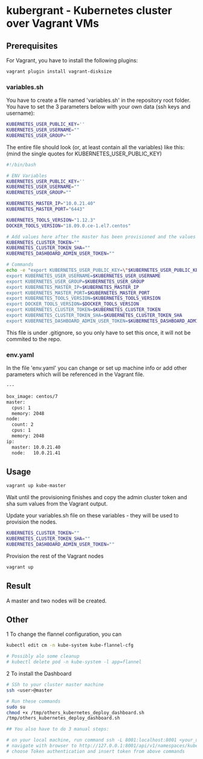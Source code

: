 # kubergrant - Kubernetes cluster over Vagrant VMs

## Prerequisites

For Vagrant, you have to install the following plugins:

```bash
vagrant plugin install vagrant-disksize
```

### variables.sh

You have to create a file named 'variables.sh' in the repository root folder.
You have to set the 3 parameters below with your own data (ssh keys and username):

```bash
KUBERNETES_USER_PUBLIC_KEY=''
KUBERNETES_USER_USERNAME=""
KUBERNETES_USER_GROUP=""
```

The entire file should look (or, at least contain all the variables) like this:
(mind the single quotes for KUBERNETES_USER_PUBLIC_KEY)

```bash
#!/bin/bash

# ENV Variables
KUBERNETES_USER_PUBLIC_KEY=''
KUBERNETES_USER_USERNAME=""
KUBERNETES_USER_GROUP=""

KUBERNETES_MASTER_IP="10.0.21.40"
KUBERNETES_MASTER_PORT="6443"

KUBERNETES_TOOLS_VERSION="1.12.3"
DOCKER_TOOLS_VERSION="18.09.0.ce-1.el7.centos"

# Add values here after the master has been provisioned and the values are available
KUBERNETES_CLUSTER_TOKEN=""
KUBERNETES_CLUSTER_TOKEN_SHA=""
KUBERNETES_DASHBOARD_ADMIN_USER_TOKEN=""

# Commands
echo -e "export KUBERNETES_USER_PUBLIC_KEY=\"$KUBERNETES_USER_PUBLIC_KEY\"
export KUBERNETES_USER_USERNAME=$KUBERNETES_USER_USERNAME
export KUBERNETES_USER_GROUP=$KUBERNETES_USER_GROUP
export KUBERNETES_MASTER_IP=$KUBERNETES_MASTER_IP
export KUBERNETES_MASTER_PORT=$KUBERNETES_MASTER_PORT
export KUBERNETES_TOOLS_VERSION=$KUBERNETES_TOOLS_VERSION
export DOCKER_TOOLS_VERSION=$DOCKER_TOOLS_VERSION
export KUBERNETES_CLUSTER_TOKEN=$KUBERNETES_CLUSTER_TOKEN
export KUBERNETES_CLUSTER_TOKEN_SHA=$KUBERNETES_CLUSTER_TOKEN_SHA
export KUBERNETES_DASHBOARD_ADMIN_USER_TOKEN=$KUBERNETES_DASHBOARD_ADMIN_USER_TOKEN" > /tmp/vars
```

This file is under .gitignore, so you only have to set this once, it will not be commited to the repo.

### env.yaml

In the file 'env.yaml' you can change or set up machine info or add other parameters which will be referenced in the Vagrant file.

```bash
---

box_image: centos/7
master:
  cpus: 1
  memory: 2048
node:
  count: 2
  cpus: 1
  memory: 2048
ip:
  master: 10.0.21.40
  node:   10.0.21.41
```

## Usage

```bash
vagrant up kube-master
```

Wait until the provisioning finishes and copy the admin cluster token and sha sum values from the Vagrant output.

Update your variables.sh file on these variables - they will be used to provision the nodes.

```bash
KUBERNETES_CLUSTER_TOKEN=""
KUBERNETES_CLUSTER_TOKEN_SHA=""
KUBERNETES_DASHBOARD_ADMIN_USER_TOKEN=""
```

Provision the rest of the Vagrant nodes

```bash
vagrant up
```

## Result

A master and two nodes will be created.

## Other

1 To change the flannel configuration, you can

```bash
kubectl edit cm -n kube-system kube-flannel-cfg

# Possibly alo some cleanup
# kubectl delete pod -n kube-system -l app=flannel
```

2 To install the Dashboard

```bash
# SSh to your cluster master machine
ssh <user>@master

# Run these commands
sudo su
chmod +x /tmp/others_kubernetes_deploy_dashboard.sh
/tmp/others_kubernetes_deploy_dashboard.sh

## You also have to do 3 manual steps:

# on your local machine, run command ssh -L 8001:localhost:8001 <your_user>@127.0.0.1 -p <vagrant_assigned_port>
# navigate with browser to http://127.0.0.1:8001/api/v1/namespaces/kube-system/services/https:kubernetes-dashboard:/proxy/
# choose Token authentication and insert token from above commands
```